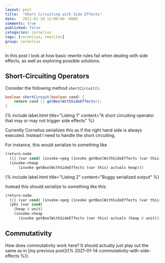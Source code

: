 ```yaml
---
layout: post
title:  "Short Circuiting with Side Effects"
date:   2021-01-20 12:00:00 -0800
comments: true
published: false
categories: cornelius
tags: [cornelius, rewrites]
group: cornelius
---
```


In this post I look at how basic rewrite rules fail when dealing with side
effects, as well as exploring possible solutions.

## Short-Circuiting Operators

Consider the following method `shortCircuit()`.

```java
boolean shortCircuit(boolean cond) {
    return cond || getBoolWithSideEffects();
}
```
{% include label.html 
   title="Listing 1"
   content="A short circuiting operator that may or may not trigger side effects"
%}

Currently Cornelius serializes this as if the right hand side is always
executed. Instead I need to handle the short circuiting.

For instance, this would serialize to something like

```scheme
(return-node 
  (|| (var cond) (invoke->peg (invoke getBoolWithSideEffects (var this) actuals heap)))
  (invoke->heap 
      (invoke getBoolWithSideEffects (var this) actuals heap)))
```

{% include label.html 
   title="Listing 2"
   content="Buggy serialized output"
%}

Instead this should serialize to something like this:

```scheme
(return-node 
  (|| (var cond) (invoke->peg (invoke getBoolWithSideEffects (var this) actuals heap)))
  (phi (var cond)
    (heap 0 unit)
    (invoke->heap 
      (invoke getBoolWithSideEffects (var this) actuals (heap 0 unit)))))
```

## Commutativity

How does commutativity work here? It should actually just play out the same as
in [my previous post]({% 2021-01-14-commutativity-with-side-effects %}).

